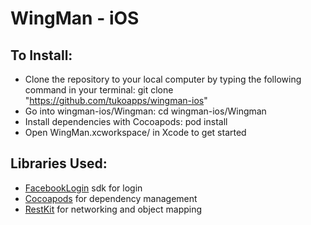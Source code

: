 WingMan - iOS
===========

To Install:
---------

* Clone the repository to your local computer by typing the following command in your terminal: git clone "https://github.com/tukoapps/wingman-ios"
* Go into wingman-ios/Wingman: cd wingman-ios/Wingman
* Install dependencies with Cocoapods: pod install
* Open WingMan.xcworkspace/ in Xcode to get started


Libraries Used:
---------

* [FacebookLogin] sdk for login
* <a href="http://cocoapods.org/">Cocoapods</a> for dependency management
* <a href="http://restkit.org/">RestKit</a> for networking and object mapping


[FacebookLogin]:https://developers.facebook.com/docs/facebook-login/ios/v2.0
